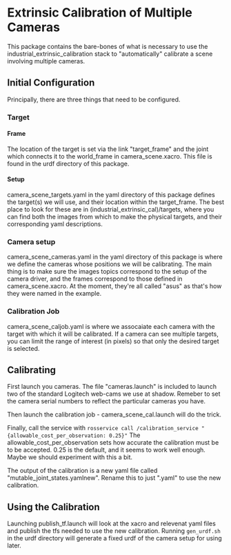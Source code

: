 # Extrinsic Calibration of Multiple Cameras
This package contains the bare-bones of what is necessary to use the industrial_extrinsic_calibration stack to "automatically" calibrate a scene involving multiple cameras.
## Initial Configuration
Principally, there are three things that need to be configured.

### Target
#### Frame
The location of the target is set via the link "target_frame" and the joint which connects it to the world_frame in camera_scene.xacro. This file is found in the urdf directory of this package.
#### Setup
camera_scene_targets.yaml in the yaml directory of this package defines the target(s) we will use, and their location within the target_frame. The best place to look for these are in (industrial_extrinsic_cal)/targets, where you can find both the images from which to make the physical targets, and their corresponding yaml descriptions.

### Camera setup
camera_scene_cameras.yaml in the yaml directory of this package is where we define the cameras whose positions we will be calibrating. The main thing is to make sure the images topics correspond to the setup of the camera driver, and the frames correspond to those defined in camera_scene.xacro. At the moment, they're all called "asus" as that's how they were named in the example.

### Calibration Job
camera_scene_caljob.yaml is where we assocaiate each camera with the target with which it will be calibrated. If a camera can see multiple targets, you can limit the range of interest (in pixels) so that only the desired target is selected.

## Calibrating
First launch you cameras. The file "cameras.launch" is included to launch two of the standard Logitech web-cams we use at shadow. Remeber to set the camera serial numbers to reflect the particular cameras you have.

Then launch the calibration job - camera_scene_cal.launch will do the trick.

Finally, call the service with ```rosservice call /calibration_service "{allowable_cost_per_observation: 0.25}"``` The allowable_cost_per_observation sets how accurate the calibration must be to be accepted. 0.25 is the default, and it seems to work well enough. Maybe we should experiment with this a bit.

The output of the calibration is a new yaml file called "mutable_joint_states.yamlnew". Rename this to just ".yaml" to use the new calibration.

## Using the Calibration
Launching publish_tf.launch will look at the xacro and relevenat yaml files and publish the tfs needed to use the new calibration. Running ```gen_urdf.sh``` in the urdf directory will generate a fixed urdf of the camera setup for using later.

